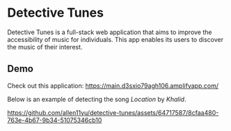 # Detective Tunes

Detective Tunes is a full-stack web application that aims to improve the accessibility of music for individuals. 
This app enables its users to discover the music of their interest.

## Demo
Check out this application: https://main.d3sxio79agh106.amplifyapp.com/

Below is an example of detecting the song *Location* by *Khalid*.

https://github.com/allen11yu/detective-tunes/assets/64717587/8cfaa480-763e-4b67-9b34-51075346cb10

